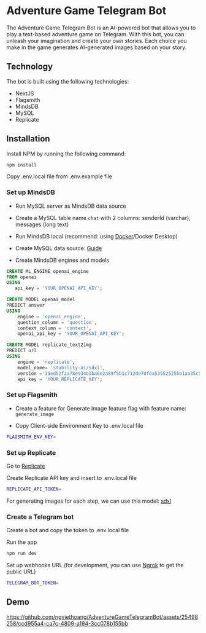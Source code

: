 # Adventure Game Telegram Bot

The Adventure Game Telegram Bot is an AI-powered bot that allows you to play a text-based adventure game on Telegram. With this bot, you can unleash your imagination and create your own stories. Each choice you make in the game generates AI-generated images based on your story.

## Technology

The bot is built using the following technologies:

- NextJS
- Flagsmith
- MindsDB
- MySQL
- Replicate

## Installation

Install NPM by running the following command:

```bash
npm install
```

Copy .env.local file from .env.example file

### Set up MindsDB

- Run MySQL server as MindsDB data source

- Create a MySQL table name `chat` with 2 columns: senderId (varchar), messages (long text)

- Run MindsDB local (recommend: using [Docker](https://docs.mindsdb.com/setup/self-hosted/docker)/Docker Desktop)

- Create MySQL data source: [Guide](https://docs.mindsdb.com/integrations/data-integrations/mysql)

- Create MindsDB engines and models

```sql
CREATE ML_ENGINE openai_engine
FROM openai
USING
   api_key = 'YOUR_OPENAI_API_KEY';

CREATE MODEL openai_model
PREDICT answer
USING
    engine = 'openai_engine',
    question_column = 'question',
    context_column = 'context',
    openai_api_key = 'YOUR_OPENAI_API_KEY';

CREATE MODEL replicate_text2img
PREDICT url
USING
    engine = 'replicate',
    model_name= 'stability-ai/sdxl',
    version ='39ed52f2a78e934b3ba6e2a89f5b1c712de7dfea535525255b1aa35c5565e08b',
    api_key = 'YOUR_REPLICATE_KEY';
```

### Set up Flagsmith

- Create a feature for Generate Image feature flag with feature name: `generate_image`

- Copy Client-side Environment Key to .env.local file

```bash
FLAGSMITH_ENV_KEY=
```

### Set up Replicate

Go to [Replicate](https://replicate.com/explore)

Create Replicate API key and insert to .env.local file

```bash
REPLICATE_API_TOKEN=
```

For generating images for each step, we can use this model: [sdxl](https://replicate.com/stability-ai/sdxl)

### Create a Telegram bot

Create a bot and copy the token to .env.local file

Run the app

```bash
npm run dev
```

Set up webhooks URL (for development, you can use [Ngrok](https://ngrok.com/) to get the public URL)

```bash
TELEGRAM_BOT_TOKEN=
```

## Demo

https://github.com/ngviethoang/AdventureGameTelegramBot/assets/25498258/ccd955a4-ca7c-4809-a194-3cc078b155bb
